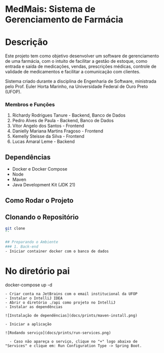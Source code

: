 # MedMais: Sistema de Gerenciamento de Farmácia

# Descrição

Este projeto tem como objetivo desenvolver um software de gerenciamento de uma farmácia, com o intuito de facilitar a gestão de estoque, como entrada e saída de medicações, vendas, prescrições médicas, controle de validade de medicamentos e facilitar a comunicação com clientes.

Sistema criado durante a disciplina de Engenharia de Software, ministrada pelo Prof. Euler Horta Marinho, na Universidade Federal de Ouro Preto (UFOP).

### Membros e Funções
1. Richardy Rodrigues Tanure - Backend, Banco de Dados
2. Pedro Alves de Paula - Backend, Banco de Dados
3. Vitor Angelo dos Santos - Frontend
4. Danielly Mariana Martins Fragoso - Frontend
5. Kemelly Steisse da Silva - Frontend
6. Lucas Amaral Leme - Backend

## Dependências
- Docker e Docker Compose 
- Node
- Maven
- Java Development Kit (JDK 21)

## Como Rodar o Projeto

## Clonando o Repositório

``` bash
git clone 
``

## Preparando o Ambiente
### 1. Back-end
- Iniciar container docker com o banco de dados
```
# No diretório pai
docker-compose up -d
```
- Criar conta na JetBrains com o email institucional da UFOP
- Instalar o IntelliJ IDEA
- Abrir o diretório ./api como projeto no IntelliJ
- Instalar as dependências
  
![Instalação de dependências](docs/prints/maven-install.png)

- Iniciar a aplicação
  
![Rodando serviço](docs/prints/run-services.png)

  - Caso não apareça o serviço, clique no "+" logo abaixo de "Services" e clique em: Run Configuration Type -> Spring Boot.
